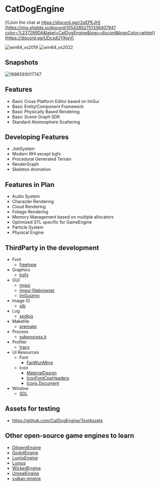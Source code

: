 # CatDogEngine

[![Join the chat at https://discord.gg/r2pEPEJH](https://img.shields.io/discord/1054285275133640794?color=%237289DA&label=CatDogEngine&logo=discord&logoColor=white)](https://discord.gg/UDcsdUYKwV)

![win64_vs2019](https://github.com/CatDogEngine/CatDogEngine/actions/workflows/win64_vs2019.yml/badge.svg?branch=main)
![win64_vs2022](https://github.com/CatDogEngine/CatDogEngine/actions/workflows/win64_vs2022.yml/badge.svg?branch=main)

## Snapshots

![1686593017747](https://github.com/CatDogEngine/CatDogEngine/assets/75730859/8836be81-3358-42c8-a922-78c6b5001130)

## Features

* Basic Cross Platform Editor based on ImGui
* Basic Entity/Component Framework
* Basic Physically Based Rendering
* Basic Scene Graph SDK
* Standard Atomosphere Scattering

## Developing Features

* JobSystem
* Modern RHI except bgfx
* Procedural Generated Terrain
* RenderGraph
* Skeleton Animation

## Features in Plan

* Audio System
* Character Rendering
* Cloud Rendering
* Foliage Rendering
* Memory Management based on multiple allocators
* Optimized STL specific for GameEngine
* Particle System
* Physical Engine

## ThirdParty in the development

* Font
  * [freetype](https://github.com/freetype/freetype)
* Graphics
  * [bgfx](https://github.com/bkaradzic/bgfx)
* GUI
  * [imgui](https://github.com/ocornut/imgui)
  * [imgui-filebrowser](https://github.com/AirGuanZ/imgui-filebrowser)
  * [ImGuizmo](https://github.com/CedricGuillemet/ImGuizmo)
* Image IO
  * [stb](https://github.com/nothings/stb)  
* Log
  * [spdlog](https://github.com/gabime/spdlog)
* Makefile
  * [premake](https://github.com/premake/premake-core)
* Process
  * [subprocess.h](https://github.com/sheredom/subprocess.h)
* Profiler
  * [tracy](https://github.com/wolfpld/tracy)
* UI Resources
  * Font
    * [FanWunMing](https://github.com/ayaka14732/FanWunMing)
  * Icon
    * [MaterialDesign](https://github.com/Templarian/MaterialDesign)
    * [IconFontCppHeaders](https://github.com/juliettef/IconFontCppHeaders)
    * [Icons Document](https://pictogrammers.com/library/mdi/)  
* Window
  * [SDL](https://github.com/libsdl-org/SDL)

## Assets for testing

* https://github.com/CatDogEngine/TestAssets

## Other open-source game engines to learn

* [DiligentEngine](https://github.com/DiligentGraphics/DiligentEngine)
* [GodotEngine](https://github.com/godotengine/godot)
* [LumixEngine](https://github.com/nem0/LumixEngine)
* [Lumos](https://github.com/jmorton06/Lumos)
* [WickedEngine](https://github.com/turanszkij/WickedEngine)
* [UnrealEngine](https://github.com/EpicGames/UnrealEngine)
* [vulkan-engine](https://github.com/Division/vulkan-engine)
